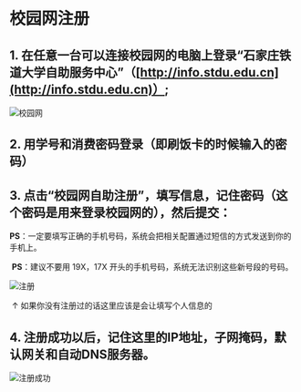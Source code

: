 # 校园网注册

## 1. 在任意一台可以连接校园网的电脑上登录“石家庄铁道大学自助服务中心”（[http://info.stdu.edu.cn](http://info.stdu.edu.cn)）;

![&#x6821;&#x56ED;&#x7F51;](https://github.com/Dreammer12138/CampusNetworkForSTDU/tree/c47eb775a424230cd7329ea65b55508c99c3df3d/Network//images/1.png)

## 2. 用学号和消费密码登录（即刷饭卡的时候输入的密码）

## 3. 点击“校园网自助注册”，填写信息，记住密码（这个密码是用来登录校园网的），然后提交：

​ **PS**：一定要填写正确的手机号码，系统会把相关配置通过短信的方式发送到你的手机上。

​ **PS**：建议不要用 19X，17X 开头的手机号码，系统无法识别这些新号段的号码。

![&#x6CE8;&#x518C;](https://github.com/Dreammer12138/CampusNetworkForSTDU/tree/c47eb775a424230cd7329ea65b55508c99c3df3d/Network//images/2.png)

​ ↑ 如果你没有注册过的话这里应该是会让填写个人信息的

## 4. 注册成功以后，记住这里的IP地址，子网掩码，默认网关和自动DNS服务器。

![&#x6CE8;&#x518C;&#x6210;&#x529F;](https://github.com/Dreammer12138/CampusNetworkForSTDU/tree/c47eb775a424230cd7329ea65b55508c99c3df3d/Network//images/3.png)

